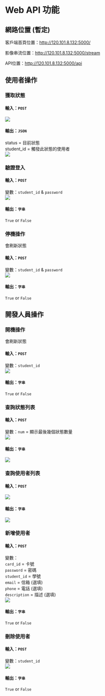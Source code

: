 # Web API 功能

## 網路位置 (暫定)

客戶端首頁位置：http://120.101.8.132:5000/

影像串流位置：http://120.101.8.132:5000/stream

API位置：http://120.101.8.132:5000/api

## 使用者操作

### 獲取狀態
#### 輸入：`POST`
![](https://i.imgur.com/bzGgwdN.png)  
#### 輸出：`JSON`
status = 目前狀態  
student_id = 觸發此狀態的使用者  
![](https://i.imgur.com/NzxMXM4.png)  

### 驗證登入
#### 輸入：`POST`
變數：`student_id` & `password`  
![](https://i.imgur.com/6xDvVvW.png)  
#### 輸出：`字串`
`True` or `False`  

### 停機操作
會刷新狀態  
#### 輸入：`POST`
變數：`student_id` & `password`  
![](https://i.imgur.com/tzlSzow.png)  
#### 輸出：`字串`
`True` or `False`  

## 開發人員操作

### 開機操作
會刷新狀態  
#### 輸入：`POST`
變數：`student_id`  
![](https://i.imgur.com/qrBdBi0.png)  
#### 輸出：`字串`
`True` or `False`  

### 查詢狀態列表
#### 輸入：`POST`  
變數：`num` = 顯示最後幾個狀態數量  
![](https://i.imgur.com/s2dhey3.png)  
#### 輸出：`字串`
![](https://i.imgur.com/NGb5Epq.png)  

### 查詢使用者列表
#### 輸入：`POST`  
![](https://i.imgur.com/rcev7K3.png)  
#### 輸出：`字串`
![](https://i.imgur.com/GGDzLXG.png)  

### 新增使用者
#### 輸入：`POST`
變數：  
`card_id` = 卡號  
`password` = 密碼  
`student_id` = 學號  
`email` = 信箱 (選填)  
`phone` = 電話 (選填)  
`description` = 描述 (選填)  
![](https://i.imgur.com/5u45wRo.png)  
#### 輸出：`字串`
`True` or `False`  

### 刪除使用者
#### 輸入：`POST`
變數：`student_id`  
![](https://i.imgur.com/SnZ6uU7.png)  
#### 輸出：`字串`
`True` or `False`  